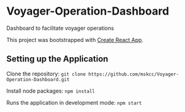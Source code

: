 # Voyager-Operation-Dashboard

Dashboard to facilitate voyager operations

This project was bootstrapped with [Create React App](https://github.com/facebook/create-react-app).

## Setting up the Application

Clone the repository: `git clone https://github.com/mskcc/Voyager-Operation-Dashboard.git`

Install node packages: `npm install`

Runs the application in development mode: `npm start`
